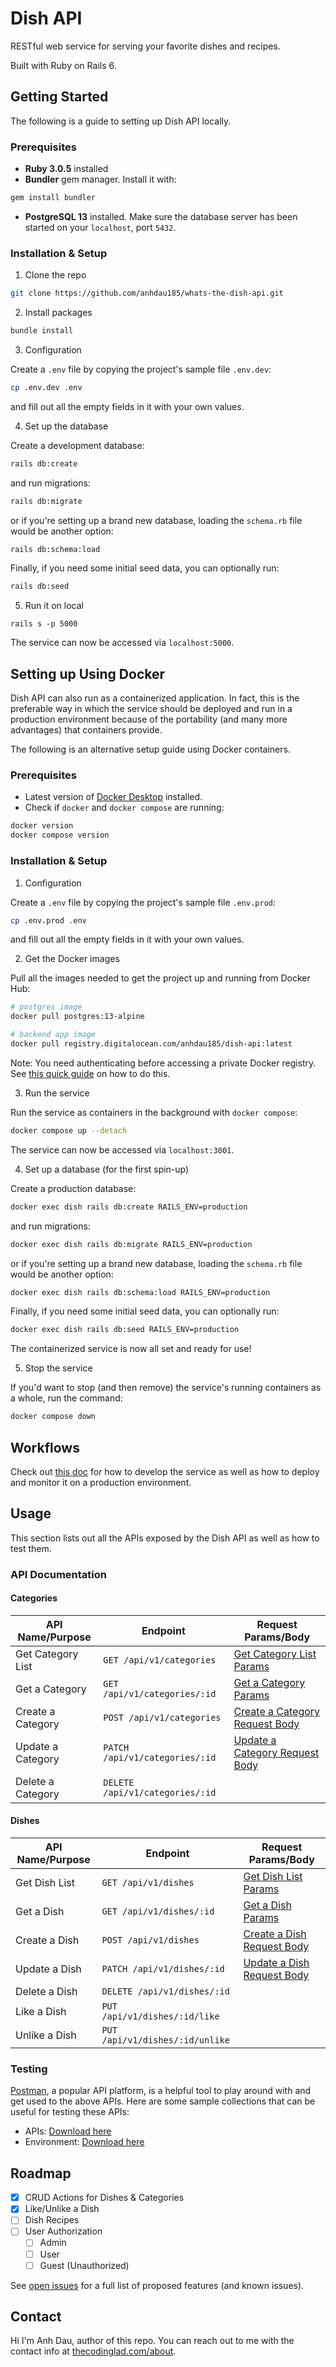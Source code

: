 # Dish API

RESTful web service for serving your favorite dishes and recipes.

Built with Ruby on Rails 6.

## Getting Started

The following is a guide to setting up Dish API locally.

### Prerequisites

- **Ruby 3.0.5** installed
- **Bundler** gem manager. Install it with:

```sh
gem install bundler
```

- **PostgreSQL 13** installed. Make sure the database server has been started on your `localhost`, port `5432`.

### Installation & Setup

1. Clone the repo

```sh
git clone https://github.com/anhdau185/whats-the-dish-api.git
```

2. Install packages

```sh
bundle install
```

3. Configuration

Create a `.env` file by copying the project's sample file `.env.dev`:

```sh
cp .env.dev .env
```

and fill out all the empty fields in it with your own values.

4. Set up the database

Create a development database:

```sh
rails db:create
```

and run migrations:

```sh
rails db:migrate
```

or if you're setting up a brand new database, loading the `schema.rb` file would be another option:

```sh
rails db:schema:load
```

Finally, if you need some initial seed data, you can optionally run:

```sh
rails db:seed
```

5. Run it on local

```
rails s -p 5000
```

The service can now be accessed via `localhost:5000`.

## Setting up Using Docker

Dish API can also run as a containerized application. In fact, this is the preferable way in which the service should be deployed and run in a production environment because of the portability (and many more advantages) that containers provide.

The following is an alternative setup guide using Docker containers.

### Prerequisites

- Latest version of [Docker Desktop](https://www.docker.com/products/docker-desktop) installed.
- Check if `docker` and `docker compose` are running:

```sh
docker version
docker compose version
```

### Installation & Setup

1. Configuration

Create a `.env` file by copying the project's sample file `.env.prod`:

```sh
cp .env.prod .env
```

and fill out all the empty fields in it with your own values.

2. Get the Docker images

Pull all the images needed to get the project up and running from Docker Hub:

```sh
# postgres image
docker pull postgres:13-alpine

# backend app image
docker pull registry.digitalocean.com/anhdau185/dish-api:latest
```

Note: You need authenticating before accessing a private Docker registry. See [this quick guide](https://github.com/anhdau185/application-infrastructure/tree/main/docker#accessing-digitalocean-private-docker-registry) on how to do this.

3. Run the service

Run the service as containers in the background with `docker compose`:

```sh
docker compose up --detach
```

The service can now be accessed via `localhost:3001`.

4. Set up a database (for the first spin-up)

Create a production database:

```sh
docker exec dish rails db:create RAILS_ENV=production
```

and run migrations:

```sh
docker exec dish rails db:migrate RAILS_ENV=production
```

or if you're setting up a brand new database, loading the `schema.rb` file would be another option:

```sh
docker exec dish rails db:schema:load RAILS_ENV=production
```

Finally, if you need some initial seed data, you can optionally run:

```sh
docker exec dish rails db:seed RAILS_ENV=production
```

The containerized service is now all set and ready for use!

5. Stop the service

If you'd want to stop (and then remove) the service's running containers as a whole, run the command:

```sh
docker compose down
```

## Workflows

Check out [this doc](https://github.com/anhdau185/application-infrastructure/blob/main/docs/whats-the-dish/workflows-backend.md) for how to develop the service as well as how to deploy and monitor it on a production environment.

## Usage

This section lists out all the APIs exposed by the Dish API as well as how to test them.

### API Documentation

#### Categories

| API Name/Purpose  | Endpoint                        | Request Params/Body                                                                                                              |
| ----------------- | ------------------------------- | -------------------------------------------------------------------------------------------------------------------------------- |
| Get Category List | `GET /api/v1/categories`        | [Get Category List Params](https://github.com/anhdau185/whats-the-dish-web-app/blob/master/src/api/types.d.ts#L16-L20)           |
| Get a Category    | `GET /api/v1/categories/:id`    | [Get a Category Params](https://github.com/anhdau185/whats-the-dish-web-app/blob/master/src/api/types.d.ts#L22-L24)              |
| Create a Category | `POST /api/v1/categories`       | [Create a Category Request Body](https://github.com/anhdau185/whats-the-dish-web-app/blob/master/src/models/category.ts#L16-L18) |
| Update a Category | `PATCH /api/v1/categories/:id`  | [Update a Category Request Body](https://github.com/anhdau185/whats-the-dish-web-app/blob/master/src/models/category.ts#L20-L22) |
| Delete a Category | `DELETE /api/v1/categories/:id` |

#### Dishes

| API Name/Purpose | Endpoint                        | Request Params/Body                                                                                                      |
| ---------------- | ------------------------------- | ------------------------------------------------------------------------------------------------------------------------ |
| Get Dish List    | `GET /api/v1/dishes`            | [Get Dish List Params](https://github.com/anhdau185/whats-the-dish-web-app/blob/master/src/api/types.d.ts#L36-L40)       |
| Get a Dish       | `GET /api/v1/dishes/:id`        | [Get a Dish Params](https://github.com/anhdau185/whats-the-dish-web-app/blob/master/src/api/types.d.ts#L42-L44)          |
| Create a Dish    | `POST /api/v1/dishes`           | [Create a Dish Request Body](https://github.com/anhdau185/whats-the-dish-web-app/blob/master/src/models/dish.ts#L21-L23) |
| Update a Dish    | `PATCH /api/v1/dishes/:id`      | [Update a Dish Request Body](https://github.com/anhdau185/whats-the-dish-web-app/blob/master/src/models/dish.ts#L21-L23) |
| Delete a Dish    | `DELETE /api/v1/dishes/:id`     |
| Like a Dish      | `PUT /api/v1/dishes/:id/like`   |
| Unlike a Dish    | `PUT /api/v1/dishes/:id/unlike` |

### Testing

[Postman](https://www.postman.com), a popular API platform, is a helpful tool to play around with and get used to the above APIs. Here are some sample collections that can be useful for testing these APIs:

- APIs: [Download here](https://gist.github.com/anhdau185/e461b97c0ddc1879a41c21c33de70134)
- Environment: [Download here](https://gist.github.com/anhdau185/aa2a42959f43a4ee3a351a57ea00a84a)

## Roadmap

- [x] CRUD Actions for Dishes & Categories
- [x] Like/Unlike a Dish
- [ ] Dish Recipes
- [ ] User Authorization
  - [ ] Admin
  - [ ] User
  - [ ] Guest (Unauthorized)

See [open issues](https://github.com/anhdau185/whats-the-dish/issues) for a full list of proposed features (and known issues).

## Contact

Hi I'm Anh Dau, author of this repo. You can reach out to me with the contact info at [thecodinglad.com/about](https://thecodinglad.com/about).

